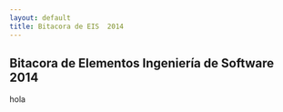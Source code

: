 ```yaml
---
layout: default
title: Bitacora de EIS  2014
---
```

 
## Bitacora de Elementos Ingeniería de Software 2014

hola